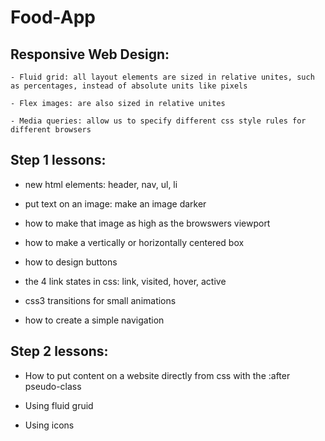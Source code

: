 # Food-App

## Responsive Web Design:

    - Fluid grid: all layout elements are sized in relative unites, such as percentages, instead of absolute units like pixels

    - Flex images: are also sized in relative unites

    - Media queries: allow us to specify different css style rules for different browsers


## Step 1 lessons:

  - new html elements: header, nav, ul, li

  - put text on an image: make an image darker

  - how to make that image as high as the browswers viewport

  - how to make a vertically or horizontally centered box

  - how to design buttons

  - the 4 link states in css: link, visited, hover, active

  - css3 transitions for small animations

  - how to create a simple navigation

## Step 2 lessons:

  - How to put content on a website directly from css with the :after pseudo-class

  - Using fluid gruid

  - Using icons
